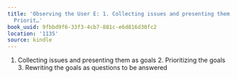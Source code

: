```yaml
---
title: 'Observing the User E: 1. Collecting issues and presenting them as goals 2.
  Priorit…'
book_uuid: 9fbbd9f6-33f3-4cb7-881c-e6d816d30fc2
location: '1135'
source: kindle
---
```


1. Collecting issues and presenting them as goals 2. Prioritizing the goals 3. Rewriting the goals as questions to be answered